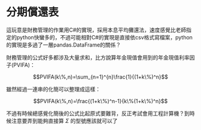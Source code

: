 # 分期償還表

這玩意是財務管理的作業用C#的實現，採用本息平均攤還法，速度感覺比老師指定的python快蠻多的，不過可能相對C#的實現是直接依csv格式寫檔案，python的實現是多過了一層pandas.DataFrame的關係？

財務管理的公式好多都涉及大量求和，比方說算年金現值會用到的年金現值利率因子(PVIFA)：
```math
PVIFA(k\%,n)=\sum_{n=1}^{n}\frac{1}{(1+k\%)^n}
```

雖然經過一連串的化簡可以整理成這樣：
```math
PVIFA(k\%,n)=\frac{(1+k\%)^n-1}{k\%(1+k\%)^n}
```

不過有時候總感覺化簡後的公式比起原式要難背，反正考試會用工程計算機？到時候注意要弄到能夠直接算 $\Sigma$ 的型號應該就可以了

